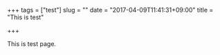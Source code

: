 +++
tags = ["test"]
slug = ""
date = "2017-04-09T11:41:31+09:00"
title = "This is test"

+++

This is test page.

